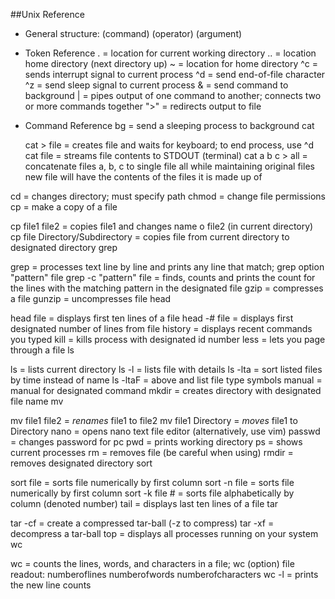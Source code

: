##Unix Reference
* General structure: (command) (operator) (argument)
* Token Reference
. = location for current working directory
.. = location home directory (next directory up)
~ = location for home directory
^c = sends interrupt signal to current process
^d = send end-of-file character
^z = send sleep signal to current process
& = send command to background
| = pipes output of one command to another; connects two or more commands together
">" = redirects output to file

* Command Reference
bg = send a sleeping process to background
cat

  cat > file = creates file and waits for keyboard; to end process, use ^d
  cat file = streams file contents to STDOUT (terminal)
  cat a b c > all = concatenate files a, b, c to single file all while maintaining original files new file will have the contents of the files it is made up of

cd = changes directory; must specify path
chmod = change file permissions
cp = make a copy of a file

  cp file1 file2 = copies file1 and changes name o file2 (in current directory)
  cp file Directory/Subdirectory = copies file from current directory to designated directory
grep

  grep = processes text line by line and prints any line that match; grep option "pattern" file
  grep -c "pattern" file = finds, counts and prints the count for the lines with the matching pattern in the designated file
gzip = compresses a file
gunzip = uncompresses file
head

  head file = displays first ten lines of a file
  head -# file = displays first designated number of lines from file
history = displays recent commands you typed
kill = kills process with designated id number
less = lets you page through a file
ls

  ls = lists current directory
  ls -l = lists file with details
  ls -lta = sort listed files by time instead of name
  ls -ltaF = above and list file type symbols
manual = manual for designated command
mkdir = creates directory with designated file name
mv

  mv file1 file2 = _renames_ file1 to file2
  mv file1 Directory = _moves_ file1 to Directory
nano = opens nano text file editor (alternatively, use vim)
passwd = changes password for pc
pwd = prints working directory
ps = shows current processes
rm = removes file (be careful when using)
rmdir = removes designated directory
sort

  sort file = sorts file numerically by first column
  sort -n file = sorts file numerically by first column
  sort -k file # = sorts file alphabetically by column (denoted number)
tail = displays last ten lines of a file
tar

  tar -cf = create a compressed tar-ball (-z to compress)
  tar -xf = decompress a tar-ball
top = displays all processes running on your system
wc

  wc = counts the lines, words, and characters in a file; wc (option) file
  readout: numberoflines numberofwords numberofcharacters
  wc -l = prints the new line counts
